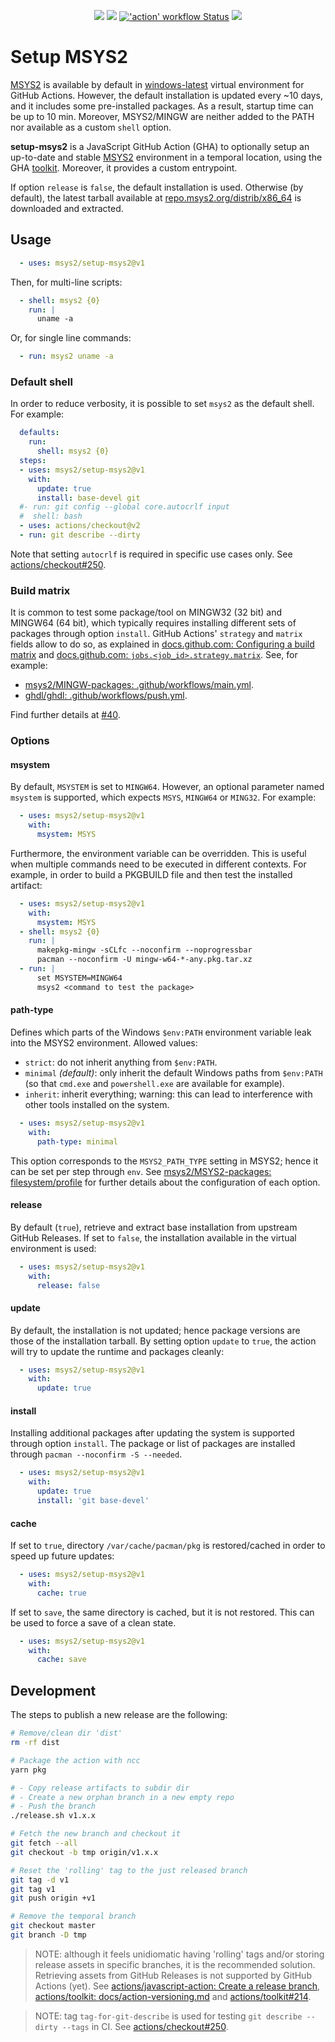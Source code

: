 <p align="center">
  <a title="msys2.github.io" href="https://msys2.github.io"><img src="https://img.shields.io/website.svg?label=msys2.github.io&longCache=true&style=flat-square&url=http%3A%2F%2Fmsys2.github.io%2Findex.html&logo=github"></a><!--
  -->
  <a title="Join the chat at https://gitter.im/msys2/msys2" href="https://gitter.im/msys2/msys2"><img src="https://img.shields.io/badge/chat-on%20gitter-4db797.svg?longCache=true&style=flat-square&logo=gitter&logoColor=e8ecef"></a><!--
  -->
  <a title="'action' workflow Status" href="https://github.com/msys2/setup-msys2/actions?query=workflow%3Aaction"><img alt="'action' workflow Status" src="https://img.shields.io/github/workflow/status/msys2/setup-msys2/action?longCache=true&style=flat-square&label=action&logo=github"></a><!--
  -->
  <a title="Dependency Status" href="https://david-dm.org/msys2/setup-msys2"><img src="https://img.shields.io/david/msys2/setup-msys2.svg?longCache=true&style=flat-square&label=deps&logo=npm"></a>
</p>

# Setup MSYS2

[MSYS2](https://www.msys2.org/) is available by default in [windows-latest](https://github.com/actions/virtual-environments/blob/master/images/win/Windows2019-Readme.md#msys2) virtual environment for GitHub Actions. However, the default installation is updated every ~10 days, and it includes some pre-installed packages. As a result, startup time can be up to 10 min. Moreover, MSYS2/MINGW are neither added to the PATH nor available as a custom `shell` option.

**setup-msys2** is a JavaScript GitHub Action (GHA) to optionally setup an up-to-date and stable [MSYS2](https://www.msys2.org/) environment in a temporal location, using the GHA [toolkit](https://github.com/actions/toolkit). Moreover, it provides a custom entrypoint.

If option `release` is `false`, the default installation is used. Otherwise (by default), the latest tarball available at [repo.msys2.org/distrib/x86_64](http://repo.msys2.org/distrib/x86_64/) is downloaded and extracted.

## Usage

```yaml
  - uses: msys2/setup-msys2@v1
```

Then, for multi-line scripts:

```yaml
  - shell: msys2 {0}
    run: |
      uname -a
```

Or, for single line commands:

```yaml
  - run: msys2 uname -a
```

### Default shell

In order to reduce verbosity, it is possible to set `msys2` as the default shell. For example:

```yaml
  defaults:
    run:
      shell: msys2 {0}
  steps:
  - uses: msys2/setup-msys2@v1
    with:
      update: true
      install: base-devel git
  #- run: git config --global core.autocrlf input
  #  shell: bash
  - uses: actions/checkout@v2
  - run: git describe --dirty
```

Note that setting `autocrlf` is required in specific use cases only. See [actions/checkout#250](https://github.com/actions/checkout/issues/250).

### Build matrix

It is common to test some package/tool on MINGW32 (32 bit) and MINGW64 (64 bit), which typically requires installing different sets of packages through option `install`. GitHub Actions' `strategy` and `matrix` fields allow to do so, as explained in [docs.github.com: Configuring a build matrix](https://docs.github.com/en/actions/configuring-and-managing-workflows/configuring-a-workflow#configuring-a-build-matrix) and [docs.github.com: `jobs.<job_id>.strategy.matrix`](https://docs.github.com/en/actions/reference/workflow-syntax-for-github-actions#jobsjob_idstrategymatrix). See, for example:

- [msys2/MINGW-packages: .github/workflows/main.yml](https://github.com/msys2/MINGW-packages/blob/master/.github/workflows/main.yml).
- [ghdl/ghdl: .github/workflows/push.yml](https://github.com/ghdl/ghdl/blob/99b542c849311c92e87e2c70d283de133c9d4093/.github/workflows/push.yml#L56-L102).

Find further details at [#40](https://github.com/msys2/setup-msys2/issues/40).

### Options

#### msystem

By default, `MSYSTEM` is set to `MINGW64`. However, an optional parameter named `msystem` is supported, which expects `MSYS`, `MINGW64` or `MING32`. For example:

```yaml
  - uses: msys2/setup-msys2@v1
    with:
      msystem: MSYS
```

Furthermore, the environment variable can be overridden. This is useful when multiple commands need to be executed in different contexts. For example, in order to build a PKGBUILD file and then test the installed artifact:

```yaml
  - uses: msys2/setup-msys2@v1
    with:
      msystem: MSYS
  - shell: msys2 {0}
    run: |
      makepkg-mingw -sCLfc --noconfirm --noprogressbar
      pacman --noconfirm -U mingw-w64-*-any.pkg.tar.xz
  - run: |
      set MSYSTEM=MINGW64
      msys2 <command to test the package>
```

#### path-type

Defines which parts of the Windows `$env:PATH` environment variable leak into the MSYS2 environment. Allowed values:

- `strict`: do not inherit anything from `$env:PATH`.
- `minimal` *(default)*: only inherit the default Windows paths from `$env:PATH` (so that `cmd.exe` and `powershell.exe` are available for example).
- `inherit`: inherit everything; warning: this can lead to interference with other tools installed on the system.

```yaml
  - uses: msys2/setup-msys2@v1
    with:
      path-type: minimal
```

This option corresponds to the `MSYS2_PATH_TYPE` setting in MSYS2; hence it can be set per step through `env`. See [msys2/MSYS2-packages: filesystem/profile](https://github.com/msys2/MSYS2-packages/blob/915946a637e1f2b7e26e32782f3af322009293db/filesystem/profile#L28-L45) for further details about the configuration of each option.

#### release

By default (`true`), retrieve and extract base installation from upstream GitHub Releases. If set to `false`, the installation available in the virtual environment is used:

```yaml
  - uses: msys2/setup-msys2@v1
    with:
      release: false
```

#### update

By default, the installation is not updated; hence package versions are those of the installation tarball. By setting option `update` to `true`, the action will try to update the runtime and packages cleanly:

```yaml
  - uses: msys2/setup-msys2@v1
    with:
      update: true
```

#### install

Installing additional packages after updating the system is supported through option `install`. The package or list of packages are installed through `pacman --noconfirm -S --needed`.

```yaml
  - uses: msys2/setup-msys2@v1
    with:
      update: true
      install: 'git base-devel'
```

#### cache

If set to `true`, directory `/var/cache/pacman/pkg` is restored/cached in order to speed up future updates:

```yaml
  - uses: msys2/setup-msys2@v1
    with:
      cache: true
```

If set to `save`, the same directory is cached, but it is not restored. This can be used to force a save of a clean state.

```yaml
  - uses: msys2/setup-msys2@v1
    with:
      cache: save
```

## Development

The steps to publish a new release are the following:

```sh
# Remove/clean dir 'dist'
rm -rf dist

# Package the action with ncc
yarn pkg

# - Copy release artifacts to subdir dir
# - Create a new orphan branch in a new empty repo
# - Push the branch
./release.sh v1.x.x

# Fetch the new branch and checkout it
git fetch --all
git checkout -b tmp origin/v1.x.x

# Reset the 'rolling' tag to the just released branch
git tag -d v1
git tag v1
git push origin +v1

# Remove the temporal branch
git checkout master
git branch -D tmp
```

> NOTE: although it feels unidiomatic having 'rolling' tags and/or storing release assets in specific branches, it is the recommended solution. Retrieving assets from GitHub Releases is not supported by GitHub Actions (yet). See [actions/javascript-action: Create a release branch](https://github.com/actions/javascript-action#create-a-release-branch), [actions/toolkit: docs/action-versioning.md](https://github.com/actions/toolkit/blob/master/docs/action-versioning.md) and [actions/toolkit#214](https://github.com/actions/toolkit/issues/214).

> NOTE: tag `tag-for-git-describe` is used for testing `git describe --dirty --tags` in CI. See [actions/checkout#250](https://github.com/actions/checkout/issues/250).
